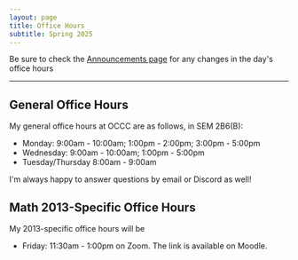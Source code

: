 ```yaml
---
layout: page
title: Office Hours
subtitle: Spring 2025
---
```


Be sure to check the [Announcements page](https://cg2wilson.github.io/announcements) for any changes in the day's office hours

---

## General Office Hours
My general office hours at OCCC are as follows, in SEM 2B6(B):
- Monday: 9:00am - 10:00am; 1:00pm - 2:00pm; 3:00pm - 5:00pm
- Wednesday: 9:00am - 10:00am; 1:00pm - 5:00pm
- Tuesday/Thursday 8:00am - 9:00am

I'm always happy to answer questions by email or Discord as well!

## Math 2013-Specific Office Hours
My 2013-specific office hours will be
- Friday: 11:30am - 1:00pm
on Zoom. The link is available on Moodle.
